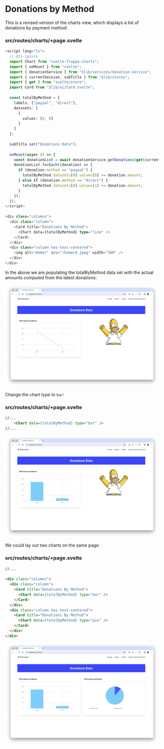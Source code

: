 # Donations by Method

This is a revised version of the charts view, which displays a list of donations by payment method:

### src/routes/charts/+page.svelte

~~~typescript
<script lang="ts">
  // @ts-ignore
  import Chart from "svelte-frappe-charts";
  import { onMount } from "svelte";
  import { donationService } from "$lib/services/donation-service";
  import { currentSession, subTitle } from "$lib/stores";
  import { get } from "svelte/store";
  import Card from "$lib/ui/Card.svelte";

  const totalByMethod = {
    labels: ["paypal", "direct"],
    datasets: [
      {
        values: [0, 0]
      }
    ]
  };

  subTitle.set("Donations Data");

  onMount(async () => {
    const donationList = await donationService.getDonations(get(currentSession));
    donationList.forEach((donation) => {
      if (donation.method == "paypal") {
        totalByMethod.datasets[0].values[0] += donation.amount;
      } else if (donation.method == "direct") {
        totalByMethod.datasets[0].values[1] += donation.amount;
      }
    });
  });
</script>

<div class="columns">
  <div class="column">
    <Card title="Donations By Method">
      <Chart data={totalByMethod} type="line" />
    </Card>
  </div>
  <div class="column has-text-centered">
    <img alt="Homer" src="/homer4.jpeg" width="300" />
  </div>
</div>
~~~

In the above we are populating the totalByMethod data set with the actual amounts computed from the latest donations:

![](img/25.png)

Change the chart type to `bar`:

### src/routes/charts/+page.svelte

~~~html
//...
    <Chart data={totalByMethod} type="bar" />
//...
~~~

![](img/26.png)

We could lay out two charts on the same page:

### src/routes/charts/+page.svelte

~~~html
//... 

<div class="columns">
  <div class="column">
    <Card title="Donations By Method">
      <Chart data={totalByMethod} type="bar" />
    </Card>
  </div>
  <div class="column has-text-centered">
    <Card title="Donations By Method">
      <Chart data={totalByMethod} type="pie" />
    </Card>
  </div>
</div>
~~~

![](img/27.png)
